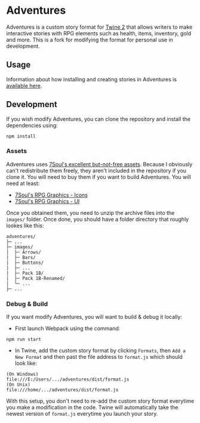 # Adventures

Adventures is a custom story format for [Twine 2](https://twinery.org) that allows writers to make interactive stories with RPG elements such as health, items, inventory, gold and more.
This is a fork for modifying the format for personal use in development.

## Usage

Information about how installing and creating stories in Adventures is [available here](http://longwelwind.github.io/adventures).

## Development

If you wish modify Adventures, you can clone the repository and install the dependencies using:

```
npm install
```

### Assets

Adventures uses [7Soul's excellent but-not-free assets](https://7soul.itch.io/). Because I obviously can't redistribute them freely, they aren't included in the repository if you clone it. You will need to buy them if you want to build Adventures. You will need at least:

* [7Soul's RPG Graphics - Icons](https://7soul.itch.io/7souls-rpg-graphics-pack-1-icons)
* [7Soul's RPG Graphics - UI](https://7soul.itch.io/7souls-rpg-graphics-pack-2-ui)

Once you obtained them, you need to unzip the archive files into the `images/` folder. Once done, you should have a folder directory that roughly lookes like this:

```
adventures/
├─ ...
├─ images/
|  ├─ Arrows/
|  ├─ Bars/
|  ├─ Buttons/
|  ├─ ...
|  ├─ Pack 1B/
|  ├─ Pack 1B-Renamed/
|  └─ ...
├─ ...
```

### Debug & Build

If you want modify Adventures, you will want to build & debug it locally:

* First launch Webpack using the command:

```
npm run start
```

* In Twine, add the custom story format by clicking `Formats`, then `Add a New Format` and then past the file address to `format.js` which should look like:
```
(On Windows)
file:///E:/Users/.../adventures/dist/format.js
(On Unix)
file:///home/.../adventures/dist/format.js
```

With this setup, you don't need to re-add the custom story format everytime you make a modification in the code. Twine will automatically take the newest version of `format.js` everytime you launch your story.

